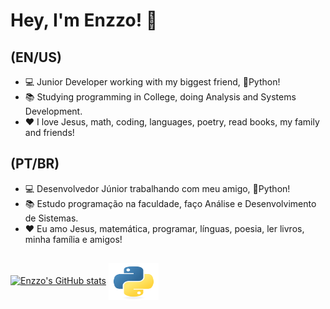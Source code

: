 # Hey, I'm Enzzo! 👋

## (EN/US)
- 💻 Junior Developer working with my biggest friend, 🐍Python!<br>
- 📚 Studying programming in College, doing Analysis and Systems Development.<br>
- ❤️ I love Jesus, math, coding, languages, poetry, read books, my family and friends!<br>

## (PT/BR)
- 💻 Desenvolvedor Júnior trabalhando com meu amigo, 🐍Python!<br>
- 📚 Estudo programação na faculdade, faço Análise e Desenvolvimento de Sistemas.<br>
- ❤️ Eu amo Jesus, matemática, programar, línguas, poesia, ler livros, minha família e amigos!<br>
##
[![Enzzo's GitHub stats](https://github-readme-stats.vercel.app/api?username=enzzodn&theme=one_dark_pro)](https://github.com/enzzodn/github-readme-stats)
<img align="center" alt="Enzzo-Python" height="60" width="80" src="https://raw.githubusercontent.com/devicons/devicon/master/icons/python/python-original.svg">
<!--
**enzzodn/enzzodn** is a ✨ _special_ ✨ repository because its `README.md` (this file) appears on your GitHub profile.

Here are some ideas to get you started:

- 🔭 I’m currently working on ...
- 🌱 I’m currently learning ...
- 👯 I’m looking to collaborate on ...
- 🤔 I’m looking for help with ...
- 💬 Ask me about ...
- 📫 How to reach me: ...
- 😄 Pronouns: ...
- ⚡ Fun fact: ...
-->
